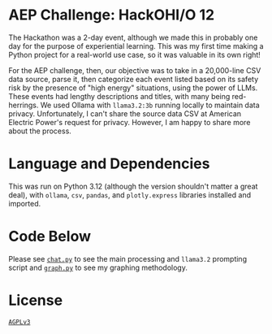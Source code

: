# AEP Challenge: HackOHI/O 12
The Hackathon was a 2-day event, although we made this in probably one day for the purpose of experiential learning. This was my first time making a Python project for a real-world use case, so it was valuable in its own right! 

For the AEP challenge, then, our objective was to take in a 20,000-line CSV data source, parse it, then categorize each event listed based on its safety risk by the presence of "high energy" situations, using the power of LLMs. These events had lengthy descriptions and titles, with many being red-herrings. We used Ollama with `llama3.2:3b` running locally to maintain data privacy. Unfortunately, I can't share the source data CSV at American Electric Power's request for privacy. However, I am happy to share more about the process.

# Language and Dependencies
This was run on Python 3.12 (although the version shouldn't matter a great deal), with `ollama`, `csv`, `pandas`, and `plotly.express` libraries installed and imported.

# Code Below
Please see [`chat.py`](chat.py) to see the main processing and `llama3.2` prompting script and [`graph.py`](graph.py) to see my graphing methodology.

# License
[`AGPLv3`](LICENSE)
